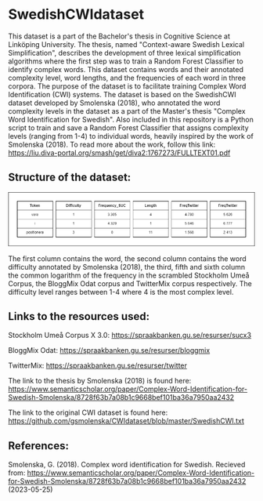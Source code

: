 # SwedishCWIdataset

This dataset is a part of the Bachelor's thesis in Cognitive Science at Linköping University. The thesis, named "Context-aware Swedish Lexical Simplification", describes the development of three lexical simplification algorithms where the first step was to train a Random Forest Classifier to identify complex words. This dataset contains words and their annotated complexity level, word lengths, and the frequencies of each word in three corpora. The purpose of the dataset is to facilitate training Complex Word Identification (CWI) systems. The dataset is based on the SwedishCWI dataset developed by Smolenska (2018), who annotated the word complexity levels in the dataset as a part of the Master's thesis "Complex Word Identification for Swedish". Also included in this repository is a Python script to train and save a Random Forest Classifier that assigns complexity levels (ranging from 1-4) to individual words, heavily inspired by the work of Smolenska (2018). To read more about the work, follow this link: https://liu.diva-portal.org/smash/get/diva2:1767273/FULLTEXT01.pdf

## Structure of the dataset:


![A picture showing the structure of the dataset](images/dataset_structure.png?raw=true "Title")

The first column contains the word, the second column contains the word difficulty annotated by Smolenska (2018), the third, fifth and sixth column the common logarithm of the frequency in the scrambled Stockholm Umeå Corpus, the BloggMix Odat corpus and TwitterMix corpus respectively. The difficulty level ranges between 1-4 where 4 is the most complex level. 



## Links to the resources used:

Stockholm Umeå Corpus X 3.0: https://spraakbanken.gu.se/resurser/sucx3

BloggMix Odat: https://spraakbanken.gu.se/resurser/bloggmix

TwitterMix: https://spraakbanken.gu.se/resurser/twitter


The link to the thesis by Smolenska (2018) is found here: https://www.semanticscholar.org/paper/Complex-Word-Identification-for-Swedish-Smolenska/8728f63b7a08b1c9668bef101ba36a7950aa2432

The link to the original CWI dataset is found here: https://github.com/gsmolenska/CWIdataset/blob/master/SwedishCWI.txt


## References: 
Smolenska, G. (2018). Complex word identification for Swedish. Recieved from: https://www.semanticscholar.org/paper/Complex-Word-Identification-for-Swedish-Smolenska/8728f63b7a08b1c9668bef101ba36a7950aa2432 (2023-05-25)
